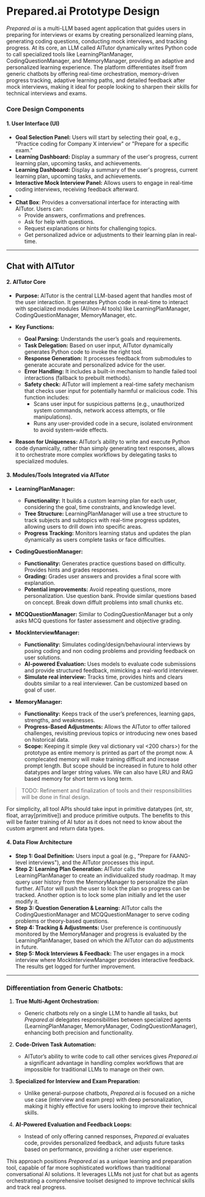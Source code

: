 # Prepared.ai Prototype Design

*Prepared.ai* is a multi-LLM based agent application that guides users in preparing for interviews or exams by creating personalized learning plans, generating coding questions, conducting mock interviews, and tracking progress. At its core, an LLM called AITutor dynamically writes Python code to call specialized tools like LearningPlanManager, CodingQuestionManager, and MemoryManager, providing an adaptive and personalized learning experience. The platform differentiates itself from generic chatbots by offering real-time orchestration, memory-driven progress tracking, adaptive learning paths, and detailed feedback after mock interviews, making it ideal for people looking to sharpen their skills for technical interviews and exams.


### **Core Design Components**

#### 1. **User Interface (UI)**
- **Goal Selection Panel:** Users will start by selecting their goal, e.g., "Practice coding for Company X interview" or "Prepare for a specific exam."
- **Learning Dashboard:** Display a summary of the user's progress, current learning plan, upcoming tasks, and achievements.
- **Learning Dashboard:** Display a summary of the user's progress, current learning plan, upcoming tasks, and achievements.
- **Interactive Mock Interview Panel:** Allows users to engage in real-time coding interviews, receiving feedback afterward.
- 
- **Chat Box**: Provides a conversational interface for interacting with AITutor. Users can:
  - Provide answers, confirmations and prefrences.
  - Ask for help with questions.
  - Request explanations or hints for challenging topics.
  - Get personalized advice or adjustments to their learning plan in real-time.
****

## Chat with AITutor


#### 2. **AITutor Core**
- **Purpose:** AITutor is the central LLM-based agent that handles most of the user interaction. It generates Python code in real-time to interact with specialized modules (AI/non-AI tools) like LearningPlanManager, CodingQuestionManager, MemoryManager, etc.
  
- **Key Functions:**
    - **Goal Parsing:** Understands the user’s goals and requirements.
    - **Task Delegation:** Based on user input, AITutor dynamically generates Python code to invoke the right tool.
    - **Response Generation:** It processes feedback from submodules to generate accurate and personalized advice for the user.
    - **Error Handling:** It includes a built-in mechanism to handle failed tool interactions (fallback to prebuilt methods).
    - **Safety check:** AITutor will implement a real-time safety mechanism that checks user input for potentially harmful or malicious code. This function includes:
      -  Scans user input for suspicious patterns (e.g., unauthorized system commands, network access attempts, or file manipulations).
      - Runs any user-provided code in a secure, isolated environment to avoid system-wide effects.
  
- **Reason for Uniqueness:** AITutor’s ability to write and execute Python code dynamically, rather than simply generating text responses, allows it to orchestrate more complex workflows by delegating tasks to specialized modules.

#### 3. **Modules/Tools Integrated via AITutor**

   - **LearningPlanManager:**
     - **Functionality:** It builds a custom learning plan for each user, considering the goal, time constraints, and knowledge level.
     - **Tree Structure:** LearningPlanManager will use a tree structure to track subjects and subtopics with real-time progress updates, allowing users to drill down into specific areas.
     - **Progress Tracking:** Monitors learning status and updates the plan dynamically as users complete tasks or face difficulties.

   - **CodingQuestionManager:**
     - **Functionality:** Generates practice questions based on difficulty. Provides hints and grades responses.
     - **Grading:** Grades user answers and provides a final score with explanation.
     - **Potential improvements:** Avoid repeating questions, more personalization. Use question bank. Provide similar questions based on concept. Break down diffult problems into small chunks etc.

   - **MCQQuestionManager:**
     Similar to CodingQuestionManager but a only asks MCQ questions for faster assessment and objective grading.

   - **MockInterviewManager:**
     - **Functionality:** Simulates coding/design/behavioural interviews by posing coding and non coding problems and providing feedback on user solutions.
     - **AI-powered Evaluation:** Uses models to evaluate code submissions and provide structured feedback, mimicking a real-world interviewer.
     - **Simulate real interview:** Tracks time, provides hints and clears doubts similar to a real interviewer. Can be customized based on goal of user.

   - **MemoryManager:**
     - **Functionality:** Keeps track of the user’s preferences, learning gaps, strengths, and weaknesses. 
     - **Progress-Based Adjustments:** Allows the AITutor to offer tailored challenges, revisiting previous topics or introducing new ones based on historical data.
     - **Scope:** Keeping it simple (key val dictionary val <200 chars>) for the prototype as entire memory is printed as part of the prompt now. A complecated memory will make training difficult and increase prompt length. But scope should be increased in future to hold other datatypes and larger string values. We can also have LRU and RAG based memory for short term vs long term.
     
> TODO: Refinement and finalization of tools and their responsibilities will be done in final design.

For simplicity, all tool APIs should take input in primitive datatypes (int, str, float, array[primitive]) and produce primitive outputs. The benefits to this will be faster training of AI tutor as it does not need to know about the custom argment and return data types. 
#### 4. **Data Flow Architecture**

- **Step 1: Goal Definition:** Users input a goal (e.g., "Prepare for FAANG-level interviews"), and the AITutor processes this input.
- **Step 2: Learning Plan Generation:** AITutor calls the LearningPlanManager to create an individualized study roadmap. It may query user history from the MemoryManager to personalize the plan further. AITutor will push the user to lock the plan so progress can be tracked. Another option is to lock some plan initially and let the user modify it.
- **Step 3: Question Generation & Learning:** AITutor calls the CodingQuestionManager and MCQQuestionManager to serve coding problems or theory-based questions.
- **Step 4: Tracking & Adjustments:** User preference is continuously monitored by the MemoryManager and progress is evaluated by the LearningPlanManager, based on which the AITutor can do adjustments in future.
- **Step 5: Mock Interviews & Feedback:** The user engages in a mock interview where MockInterviewManager provides interactive feedback. The results get logged for further improvement.

---

### **Differentiation from Generic Chatbots:**

1. **True Multi-Agent Orchestration:**
   - Generic chatbots rely on a single LLM to handle all tasks, but *Prepared.ai* delegates responsibilities between specialized agents (LearningPlanManager, MemoryManager, CodingQuestionManager), enhancing both precision and functionality.

2. **Code-Driven Task Automation:**
   - AITutor’s ability to write code to call other services gives *Prepared.ai* a significant advantage in handling complex workflows that are impossible for traditional LLMs to manage on their own.

3. **Specialized for Interview and Exam Preparation:**
   - Unlike general-purpose chatbots, *Prepared.ai* is focused on a niche use case (interview and exam prep) with deep personalization, making it highly effective for users looking to improve their technical skills.

4. **AI-Powered Evaluation and Feedback Loops:**
   - Instead of only offering canned responses, *Prepared.ai* evaluates code, provides personalized feedback, and adjusts future tasks based on performance, providing a richer user experience.

This approach positions *Prepared.ai* as a unique learning and preparation tool, capable of far more sophisticated workflows than traditional conversational AI solutions. It leverages LLMs not just for chat but as agents orchestrating a comprehensive toolset designed to improve technical skills and track real progress.